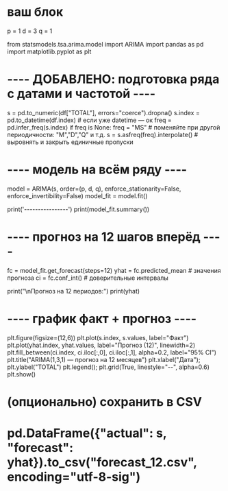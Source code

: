 # ваш блок
p = 1
d = 3
q = 1

from statsmodels.tsa.arima.model import ARIMA
import pandas as pd
import matplotlib.pyplot as plt

# ---- ДОБАВЛЕНО: подготовка ряда с датами и частотой ----
s = pd.to_numeric(df["TOTAL"], errors="coerce").dropna()
s.index = pd.to_datetime(df.index)              # если уже datetime — ок
freq = pd.infer_freq(s.index)
if freq is None:
    freq = "MS"                                 # поменяйте при другой периодичности: "M","D","Q" и т.д.
s = s.asfreq(freq).interpolate()                # выровнять и закрыть единичные пропуски

# ---- модель на всём ряду ----
model = ARIMA(s, order=(p, d, q),
              enforce_stationarity=False,
              enforce_invertibility=False)
model_fit = model.fit()

print('----------------')
print(model_fit.summary())

# ---- прогноз на 12 шагов вперёд ----
fc = model_fit.get_forecast(steps=12)
yhat = fc.predicted_mean        # значения прогноза
ci = fc.conf_int()              # доверительные интервалы

print("\nПрогноз на 12 периодов:")
print(yhat)

# ---- график факт + прогноз ----
plt.figure(figsize=(12,6))
plt.plot(s.index, s.values, label="Факт")
plt.plot(yhat.index, yhat.values, label="Прогноз (12)", linewidth=2)
plt.fill_between(ci.index, ci.iloc[:,0], ci.iloc[:,1], alpha=0.2, label="95% CI")
plt.title("ARIMA(1,3,1) — прогноз на 12 месяцев")
plt.xlabel("Дата"); plt.ylabel("TOTAL")
plt.legend(); plt.grid(True, linestyle="--", alpha=0.6)
plt.show()

# (опционально) сохранить в CSV
# pd.DataFrame({"actual": s, "forecast": yhat}).to_csv("forecast_12.csv", encoding="utf-8-sig")
